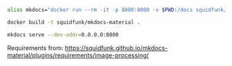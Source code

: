 ```bash
alias mkdocs="docker run --rm -it -p 8000:8000 -v $PWD:/docs squidfunk/mkdocs-material"
```

```bash
docker build -t squidfunk/mkdocs-material .
```

```bash
mkdocs serve --dev-addr=0.0.0.0:8000
```

Requirements from:
https://squidfunk.github.io/mkdocs-material/plugins/requirements/image-processing/